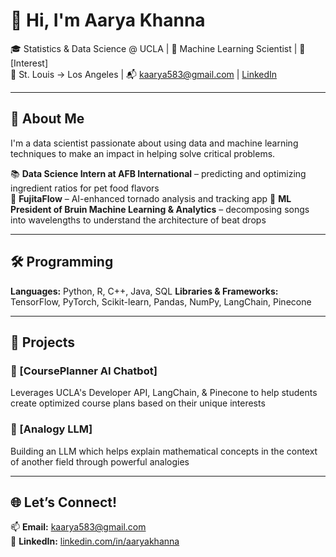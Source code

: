 # 👋 Hi, I'm Aarya Khanna
🎓 Statistics & Data Science @ UCLA | 🤖 Machine Learning Scientist | 🧠 [Interest]  
📍 St. Louis -> Los Angeles | 📬 kaarya583@gmail.com | [LinkedIn](https://www.linkedin.com/in/aaryakhanna/)

---

## 🚀 About Me  
I'm a data scientist passionate about using data and machine learning techniques to make an impact in helping solve critical problems.  

📚 **Data Science Intern at AFB International** – predicting and optimizing ingredient ratios for pet food flavors  
🧠 **FujitaFlow** – AI-enhanced tornado analysis and tracking app
🤖 **ML President of Bruin Machine Learning & Analytics** – decomposing songs into wavelengths to understand the architecture of beat drops

---

## 🛠️ Programming  
**Languages:** Python, R, C++, Java, SQL 
**Libraries & Frameworks:** TensorFlow, PyTorch, Scikit-learn, Pandas, NumPy, LangChain, Pinecone

---

## 📂 Projects

### 🔹 [CoursePlanner AI Chatbot]  
Leverages UCLA's Developer API, LangChain, & Pinecone to help students create optimized course plans based on their unique interests

### 🔹 [Analogy LLM]  
Building an LLM which helps explain mathematical concepts in the context of another field through powerful analogies

---

## 🌐 Let’s Connect!

📫 **Email:** kaarya583@gmail.com  
🔗 **LinkedIn:** [linkedin.com/in/aaryakhanna](https://linkedin.com/in/aaryakhanna)
